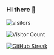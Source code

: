 ### Hi there 👋

![visitors](https://visitor-badge.glitch.me/badge?page_id=charley-js.visitor-badge&left_color=green&right_color=red)

![Visitor Count](https://profile-counter.glitch.me/charley-js/count.svg)

[![GitHub Streak](https://streak-stats.demolab.com/?user=charley-js)](https://git.io/streak-stats)



<!--
**charley-js/charley-js** is a ✨ _special_ ✨ repository because its `README.md` (this file) appears on your GitHub profile.

Here are some ideas to get you started:

- 🔭 I’m currently working on ...
- 🌱 I’m currently learning ...
- 👯 I’m looking to collaborate on ...
- 🤔 I’m looking for help with ...
- 💬 Ask me about ...
- 📫 How to reach me: ...
- 😄 Pronouns: ...
- ⚡ Fun fact: ...
-->
